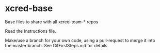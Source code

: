 # xcred-base
Base files to share with all xcred-team-* repos

Read the Instructions file.

Make/use a branch for your own code, using a pull-request to merge it into the master branch.
See GitFirstSteps.md for details.
